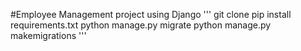 #Employee Management project using Django
'''
  git clone
  pip install requirements.txt
  python manage.py migrate
  python manage.py makemigrations
'''

